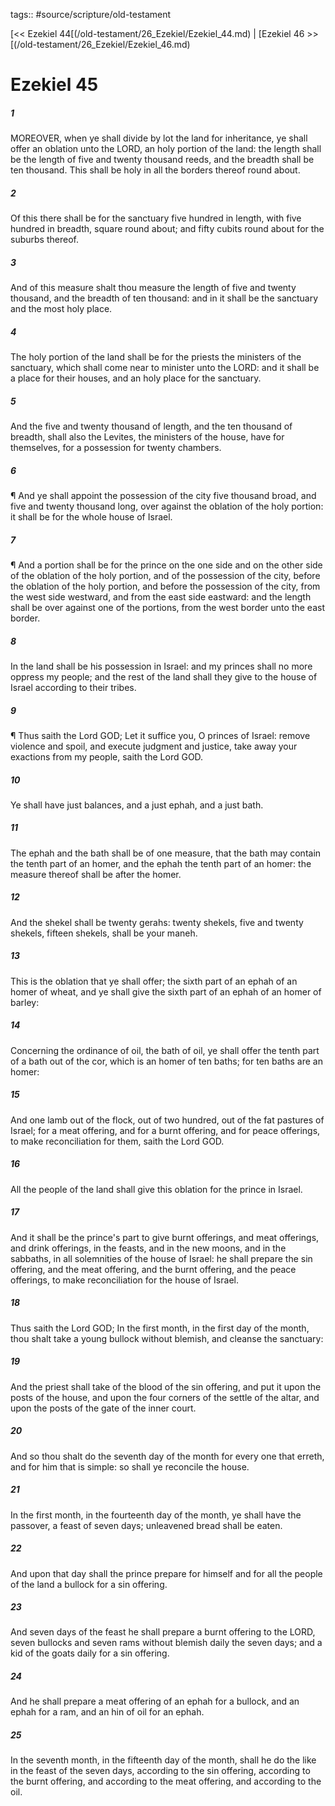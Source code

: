 tags:: #source/scripture/old-testament

[<< Ezekiel 44[(/old-testament/26_Ezekiel/Ezekiel_44.md) | [Ezekiel 46 >>[(/old-testament/26_Ezekiel/Ezekiel_46.md)

# Ezekiel 45

##### 1

MOREOVER, when ye shall divide by lot the land for inheritance, ye shall offer an oblation unto the LORD, an holy portion of the land: the length shall be the length of five and twenty thousand reeds, and the breadth shall be ten thousand. This shall be holy in all the borders thereof round about.

##### 2

Of this there shall be for the sanctuary five hundred in length, with five hundred in breadth, square round about; and fifty cubits round about for the suburbs thereof.

##### 3

And of this measure shalt thou measure the length of five and twenty thousand, and the breadth of ten thousand: and in it shall be the sanctuary and the most holy place.

##### 4

The holy portion of the land shall be for the priests the ministers of the sanctuary, which shall come near to minister unto the LORD: and it shall be a place for their houses, and an holy place for the sanctuary.

##### 5

And the five and twenty thousand of length, and the ten thousand of breadth, shall also the Levites, the ministers of the house, have for themselves, for a possession for twenty chambers.

##### 6

¶ And ye shall appoint the possession of the city five thousand broad, and five and twenty thousand long, over against the oblation of the holy portion: it shall be for the whole house of Israel.

##### 7

¶ And a portion shall be for the prince on the one side and on the other side of the oblation of the holy portion, and of the possession of the city, before the oblation of the holy portion, and before the possession of the city, from the west side westward, and from the east side eastward: and the length shall be over against one of the portions, from the west border unto the east border.

##### 8

In the land shall be his possession in Israel: and my princes shall no more oppress my people; and the rest of the land shall they give to the house of Israel according to their tribes.

##### 9

¶ Thus saith the Lord GOD; Let it suffice you, O princes of Israel: remove violence and spoil, and execute judgment and justice, take away your exactions from my people, saith the Lord GOD.

##### 10

Ye shall have just balances, and a just ephah, and a just bath.

##### 11

The ephah and the bath shall be of one measure, that the bath may contain the tenth part of an homer, and the ephah the tenth part of an homer: the measure thereof shall be after the homer.

##### 12

And the shekel shall be twenty gerahs: twenty shekels, five and twenty shekels, fifteen shekels, shall be your maneh.

##### 13

This is the oblation that ye shall offer; the sixth part of an ephah of an homer of wheat, and ye shall give the sixth part of an ephah of an homer of barley:

##### 14

Concerning the ordinance of oil, the bath of oil, ye shall offer the tenth part of a bath out of the cor, which is an homer of ten baths; for ten baths are an homer:

##### 15

And one lamb out of the flock, out of two hundred, out of the fat pastures of Israel; for a meat offering, and for a burnt offering, and for peace offerings, to make reconciliation for them, saith the Lord GOD.

##### 16

All the people of the land shall give this oblation for the prince in Israel.

##### 17

And it shall be the prince's part to give burnt offerings, and meat offerings, and drink offerings, in the feasts, and in the new moons, and in the sabbaths, in all solemnities of the house of Israel: he shall prepare the sin offering, and the meat offering, and the burnt offering, and the peace offerings, to make reconciliation for the house of Israel.

##### 18

Thus saith the Lord GOD; In the first month, in the first day of the month, thou shalt take a young bullock without blemish, and cleanse the sanctuary:

##### 19

And the priest shall take of the blood of the sin offering, and put it upon the posts of the house, and upon the four corners of the settle of the altar, and upon the posts of the gate of the inner court.

##### 20

And so thou shalt do the seventh day of the month for every one that erreth, and for him that is simple: so shall ye reconcile the house.

##### 21

In the first month, in the fourteenth day of the month, ye shall have the passover, a feast of seven days; unleavened bread shall be eaten.

##### 22

And upon that day shall the prince prepare for himself and for all the people of the land a bullock for a sin offering.

##### 23

And seven days of the feast he shall prepare a burnt offering to the LORD, seven bullocks and seven rams without blemish daily the seven days; and a kid of the goats daily for a sin offering.

##### 24

And he shall prepare a meat offering of an ephah for a bullock, and an ephah for a ram, and an hin of oil for an ephah.

##### 25

In the seventh month, in the fifteenth day of the month, shall he do the like in the feast of the seven days, according to the sin offering, according to the burnt offering, and according to the meat offering, and according to the oil.

